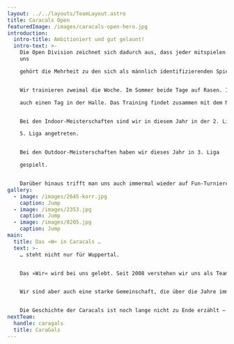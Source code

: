 ```yaml
---
layout: ../../layouts/TeamLayout.astro
title: Caracals Open
featuredImage: /images/caracals-open-hero.jpg
introduction:
  intro-title: Ambitioniert und gut gelaunt!
  intro-text: >-
    Die Open Division zeichnet sich dadurch aus, dass jeder mitspielen kann. Bei
    uns

    gehört die Mehrheit zu den sich als männlich identifizierenden Spielern (MMP´s).


    Wir trainieren zweimal die Woche. Im Sommer beide Tage auf Rasen. Im Winter

    auch einen Tag in der Halle. Das Training findet zusammen mit dem Mixed und Flinta-Team statt.


    Bei den Indoor-Meisterschaften sind wir in diesem Jahr in der 2. Liga und der

    5. Liga angetreten. 


    Bei den Outdoor-Meisterschaften haben wir dieses Jahr in 3. Liga

    gespielt.


    Darüber hinaus trifft man uns auch immermal wieder auf Fun-Turnieren.
gallery:
  - image: /images/2645-korr.jpg
    caption: Jump
  - image: /images/2353.jpg
    caption: Jump
  - image: /images/8205.jpg
    caption: Jump
main:
  title: Das »W« in Caracals …
  text: >-
    … steht nicht nur für Wuppertal.


    Das »Wir« wird bei uns gelebt. Seit 2008 verstehen wir uns als Team, das jede Herausforderung annimmt und mit großem Anspruch und viel Herz spielt.


    Wir sind aber auch eine starke Gemeinschaft, die über die Jahre immer größer geworden ist. Die Vielfalt der Menschen, die unter der Flagge der Caracals zusammenkommt ist wunderbar vielfältig und offen. Hier sind echte Freundschaften entstanden, es wurden Ehen geschlossen, und auch einige Kinder sind aus dieser Verbindungen hervorgegangen.


    Die Geschichte der Caracals ist noch lange nicht zu Ende erzählt – beginnt das nächste Kapitel vielleicht mit Dir?
nextTeam:
  handle: caragals
  title: CaraGals
---
```

